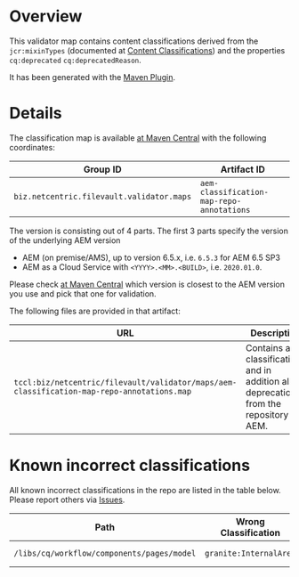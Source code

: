 # Overview
This validator map contains content classifications derived from the `jcr:mixinTypes` (documented at [Content Classifications][1]) and the properties `cq:deprecated` `cq:deprecatedReason`.

It has been generated with the [Maven Plugin][2].

# Details
The classification map is available [at Maven Central][3] with the following coordinates:

Group ID | Artifact ID
--- | --- 
`biz.netcentric.filevault.validator.maps` | `aem-classification-map-repo-annotations`


The version is consisting out of 4 parts.
The first 3 parts specify the version of the underlying AEM version

- AEM (on premise/AMS), up to version 6.5.x, i.e. `6.5.3` for AEM 6.5 SP3
- AEM as a Cloud Service with `<YYYY>.<MM>.<BUILD>`, i.e. `2020.01.0`.

Please check [at Maven Central][3] which version is closest to the AEM version you use and pick that one for validation.

The following files are provided in that artifact:

URL| Description
--- | ---
`tccl:biz/netcentric/filevault/validator/maps/aem-classification-map-repo-annotations.map` | Contains all classifications and in addition also deprecations from the repository of AEM.

# Known incorrect classifications

All known incorrect classifications in the repo are listed in the table below. Please report others via [Issues](https://github.com/Netcentric/aem-classification/issues).

Path | Wrong Classification | Wrong in version | Reported (and tracked in) 
--- | --- | --- | ---
`/libs/cq/workflow/components/pages/model` | `granite:InternalArea` | 6.5.3 and 2020.3.2483 | https://daycare.day.com/content/home/netcentric/netcentric_de/aemasacloudservice/208727.html (CQ-4291242)

[1]: https://docs.adobe.com/content/help/en/experience-manager-65/deploying/upgrading/sustainable-upgrades.html#content-classifications
[2]: ../../aem-classification-maven-plugin/README.md
[3]: https://search.maven.org/search?q=g:biz.netcentric.filevault.validator.maps%20AND%20a:aem-classification-map-repo-annotations
